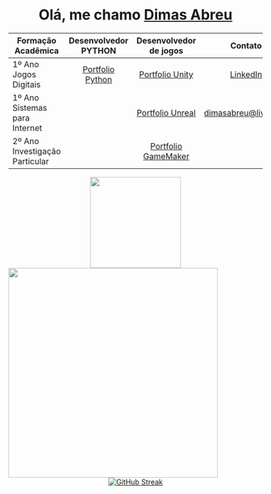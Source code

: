 
<div align='center'>
  <h1>
     Olá, me chamo <a href="https://www.linkedin.com/in/dimasdeabreu/">Dimas Abreu</a>
  </h1>
</div>

<div align="center">

| **Formação Acadêmica**     | **Desenvolvedor PYTHON**     | **Desenvolvedor de jogos** | **Contato**
| ------------- | :-------------: | :--------:   | :---------: 
| 1º Ano Jogos Digitais | <a href="http://dimasabreu.pythonanywhere.com">Portfolio Python</a>        | <a href="https://dimasabreu.itch.io">Portfolio Unity</a>   | <a href="https://www.linkedin.com/in/dimasdeabreu/">LinkedIn</a> 
| 1º Ano Sistemas para Internet |        |<a href="https://dimasabreu.itch.io">Portfolio Unreal</a> | dimasabreu@live.com
| 2º Ano Investigação Particular |       |<a href="https://gx.games/pt-br/studios/9a29a6c2-ddfa-488b-a95e-4b85035efa2c/">Portfolio GameMaker</a> 

</div>




<div align="center">
  <div align='center'>
  <img height="180em" src="https://github-readme-stats.vercel.app/api?username=dimasabreu&show_icons=true&theme=vision-friendly-dark&include_all_commits=true&count_private=true"/>
  <img align="left" height="415px" src="https://github-readme-stats.vercel.app/api/top-langs/?username=dimasabreu&langs_count=8&theme=vision-friendly-dark&hide_border=true">
</div>
  
  <div align = "center">
  
  
  [![GitHub Streak](http://github-readme-streak-stats.herokuapp.com?user=dimasabreu&theme=highcontrast)](https://git.io/streak-stats)
  
</div>
</div>

  
  
  
